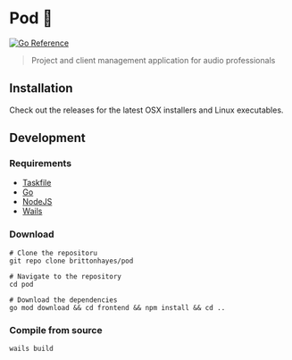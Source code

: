 # Pod 🌱

[![Go Reference](https://pkg.go.dev/badge/github.com/brittonhayes/pod.svg)](https://pkg.go.dev/github.com/brittonhayes/pod)

> Project and client management application for audio professionals

## Installation

Check out the releases for the latest OSX installers and Linux executables. 

## Development 

### Requirements

- [Taskfile](https://taskfile.dev/#/)
- [Go](https://golang.org/doc/install)
- [NodeJS](https://nodejs.org/en/download/)
- [Wails](https://wails.app/gettingstarted/)

### Download

```shell
# Clone the repositoru
git repo clone brittonhayes/pod

# Navigate to the repository
cd pod

# Download the dependencies
go mod download && cd frontend && npm install && cd ..
```

### Compile from source

```shell
wails build
```